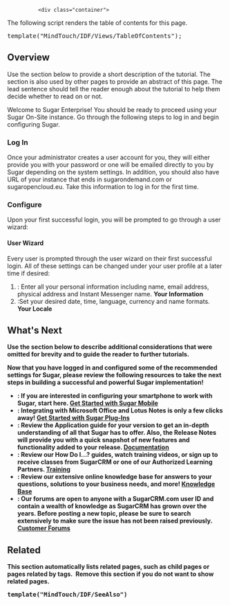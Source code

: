 
              <div class="container">
  <p class="comment">The following script renders the table of contents for this page.</p>
  <pre class="script">template("MindTouch/IDF/Views/TableOfContents");</pre>
  <h2>Overview</h2>
  <p class="comment">Use the section below to provide a short description of the tutorial. The section is also used by other pages to provide an abstract of this page. The lead sentence should tell the reader enough about the tutorial to help them decide whether to read on or not.</p>
  <p>Welcome to Sugar Enterprise! You should be ready to proceed using your Sugar On-Site instance. Go through the following steps to log in and begin configuring Sugar.</p>
  <h3>Log In</h3>
  <p>Once your administrator creates a user account for you, they will either provide you with your password or one will be emailed directly to you by Sugar depending on the system settings. In addition, you should also have URL of your instance that ends in sugarondemand.com or sugaropencloud.eu. Take this information to log in for the first time.</p>
  <h3>Configure</h3>
  <p>Upon your first successful login, you will be prompted to go through a user wizard:</p>
  <h4>User Wizard</h4>
  <p>Every user is prompted through the user wizard on their first successful login. All of these settings can be changed under your user profile at a later time if desired:</p>
  <ol>
    <li>
      : Enter all your personal information including name, email address, physical address and Instant Messenger name.
      <strong>Your Information</strong>
    </li>
    <li>
      :Set your desired date, time, language, currency and name formats.
      <strong>Your Locale</strong>
      <strong>
    </strong></li><strong>
  </strong></ol><strong>
  <h2>What's Next</h2>
  <p class="comment">Use the section below to describe additional considerations that were omitted for brevity and to guide the reader to further tutorials.</p>
  <p>Now that you have logged in and configured some of the recommended settings for Sugar, please review the following resources to take the next steps in building a successful and powerful Sugar implementation!</p>
  <ul>
    <li>
      : If you are interested in configuring your smartphone to work with Sugar, start here.
      <a title="Mobile" href="//01_Get_Started/01_End_Users/03_Professional/03_Mobile">Get Started with Sugar Mobile</a>
    </li>
    <li>
      : Integrating with Microsoft Office and Lotus Notes is only a few clicks away!
      <a title="Plug-Ins" href="//01_Get_Started/01_End_Users/03_Professional/04_Plug-Ins">Get Started with Sugar Plug-Ins</a>
    </li>
    <li>
      :&nbsp;Review the Application guide for your version to get an in-depth understanding of all that Sugar has to offer. Also, the Release Notes will provide you with a quick snapshot of new features and functionality added to your release.
      <a title="02_Documentation/01_Sugar_Editions/02_Sugar_Enterprise" href="//02_Documentation/01_Sugar_Editions/02_Sugar_Enterprise">Documentation</a>
    </li>
    <li>
      :&nbsp;Review our How Do I...? guides, watch training videos, or sign up to receive classes from SugarCRM or one of our Authorized Learning Partners.
      <a title="03_Training" href="//03_Training">Training</a>
    </li>
    <li>
      : Review our extensive online knowledge base for answers to your questions, solutions to your business needs, and more!
      <a title="04_Find_Answers/02KB" href="//04_Find_Answers/02KB">Knowledge Base</a>
    </li>
    <li>
      :&nbsp;Our forums&nbsp;are open to anyone with a SugarCRM.com user ID and contain a wealth of knowledge as SugarCRM has grown over the years. Before posting a new topic, please be sure to search extensively to make sure the issue has not been raised previously.
      <a class="external" href="http://www.sugarcrm.com/forums" title="http://www.sugarcrm.com/forums">Customer Forums</a>
    </li>
  </ul>
  <h2>Related</h2>
  <p class="comment">This section automatically lists related pages, such as child pages or pages related by tags.&nbsp; Remove this section if you do not want to show related pages.</p>
  <pre class="script">template("MindTouch/IDF/SeeAlso")</pre>
  <br>
</strong></div><strong>
             </strong>